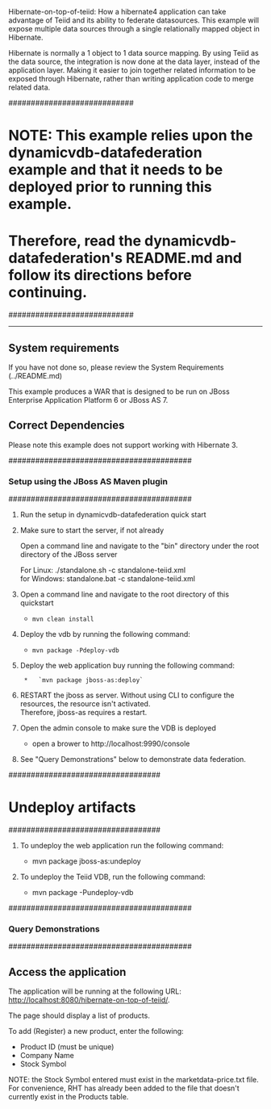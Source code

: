 Hibernate-on-top-of-teiid:  How a hibernate4 application can take advantage of Teiid and 
its ability to federate datasources.  This example will expose multiple data sources
through a single relationally mapped object in Hibernate.

Hibernate is normally a 1 object to 1 data source mapping.  By using Teiid as the data source, the integration is now done
at the data layer, instead of the application layer.  Making it easier to join together related information to be exposed
through Hibernate, rather than writing application code to merge related data.

############################
#   NOTE:  This example relies upon the dynamicvdb-datafederation example and that it needs to be deployed prior to running this example.
#       	Therefore, read the dynamicvdb-datafederation's README.md and follow its directions before continuing.
############################

-------------------
System requirements
-------------------

If you have not done so, please review the System Requirements (../README.md)

This example produces a WAR that is designed to be run on JBoss Enterprise Application Platform 6 or JBoss AS 7.


Correct Dependencies
--------------------
Please note this example does not support working with Hibernate 3.  

 
#########################################
### Setup using the JBoss AS Maven plugin
#########################################

1) Run the setup in dynamicvdb-datafederation quick start

2) Make sure to start the server, if not already

	Open a command line and navigate to the "bin" directory under the root directory of the JBoss server

	For Linux:   ./standalone.sh -c standalone-teiid.xml	
	for Windows: standalone.bat -c standalone-teiid.xml
	
3) Open a command line and navigate to the root directory of this quickstart

	*   `mvn clean install`

4) Deploy the vdb by running the following command:	
	
	*   `mvn package -Pdeploy-vdb`

3) Deploy the web application buy running the following command:

    	*   `mvn package jboss-as:deploy`
    	
5) RESTART the jboss as server.  Without using CLI to configure the resources, the resource isn't activated.  
		Therefore, jboss-as requires a restart.	

6)  Open the admin console to make sure the VDB is deployed

	*  open a brower to http://localhost:9990/console 	

7)  See "Query Demonstrations" below to demonstrate data federation.


##################################
#  Undeploy artifacts
##################################

1)  To undeploy the web application run the following command:

	*  mvn package jboss-as:undeploy
	
2)  To undeploy the Teiid VDB, run the following command:

	*  mvn package -Pundeploy-vdb
	
	
#########################################
### Query Demonstrations
#########################################	

Access the application 
---------------------

The application will be running at the following URL: <http://localhost:8080/hibernate-on-top-of-teiid/>.

The page should display a list of products.

To add (Register) a new product, enter the following:

-  Product ID  (must be unique)
-  Company Name
-  Stock Symbol

NOTE:  the Stock Symbol entered must exist in the marketdata-price.txt file.  
	   For convenience, RHT has already been added to the file that doesn't 
	   currently exist in the Products table.





